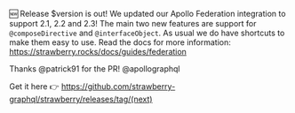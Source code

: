 🆕 Release $version is out! We updated our Apollo Federation integration to
support 2.1, 2.2 and 2.3! The main two new features are support for
`@composeDirective` and `@interfaceObject`. As usual we do have shortcuts to
make them easy to use. Read the docs for more information: https://strawberry.rocks/docs/guides/federation

Thanks @patrick91 for the PR! @apollographql

Get it here 👉 https://github.com/strawberry-graphql/strawberry/releases/tag/(next)
